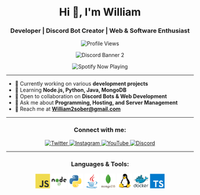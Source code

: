 <h1 align="center">Hi 👋, I'm William</h1>
<h3 align="center">Developer | Discord Bot Creator | Web & Software Enthusiast</h3>

<p align="center">
  <img src="https://komarev.com/ghpvc/?username=william2sober&label=Profile%20views&color=0e75b6&style=flat" alt="Profile Views" />
</p>

<p align="center">
  <img src="https://discord.com/api/guilds/1342279631079739422/widget.png?style=banner2" alt="Discord Banner 2"/>
</p>

<p align="center">
  <img src="https://spotify-github-profile.kittinanx.com/api/view.svg?uid=312byzmt3yb4w42d6l6di4vx2de4&cover_image=true&theme=default&show_offline=true&background_color=121212&interchange=true&bar_color=53b14f&bar_color_cover=true" alt="Spotify Now Playing"/>
</p>

<hr>

- 🔭 Currently working on various **development projects**  
- 🌱 Learning **Node.js, Python, Java, MongoDB**  
- 👯 Open to collaboration on **Discord Bots & Web Development**  
- 💬 Ask me about **Programming, Hosting, and Server Management**  
- 📧 Reach me at **William2sober@gmail.com**  

<hr>

<h3 align="center">Connect with me:</h3>
<p align="center">
  <a href="https://twitter.com/william2sober" target="_blank">
    <img src="https://raw.githubusercontent.com/rahuldkjain/github-profile-readme-generator/master/src/images/icons/Social/twitter.svg" alt="Twitter" height="30" />
  </a>
  <a href="https://instagram.com/william2sober" target="_blank">
    <img src="https://raw.githubusercontent.com/rahuldkjain/github-profile-readme-generator/master/src/images/icons/Social/instagram.svg" alt="Instagram" height="30" />
  </a>
  <a href="https://www.youtube.com/c/william2sober" target="_blank">
    <img src="https://raw.githubusercontent.com/rahuldkjain/github-profile-readme-generator/master/src/images/icons/Social/youtube.svg" alt="YouTube" height="30" />
  </a>
  <a href="https://discord.gg/8K2neBXVfg target="_blank">
    <img src="https://raw.githubusercontent.com/rahuldkjain/github-profile-readme-generator/master/src/images/icons/Social/discord.svg" alt="Discord" height="30" />
  </a>
</p>

<hr>

<h3 align="center">Languages & Tools:</h3>
<p align="center">
  <img src="https://raw.githubusercontent.com/devicons/devicon/master/icons/javascript/javascript-original.svg" alt="JavaScript" height="40" />
  <img src="https://raw.githubusercontent.com/devicons/devicon/master/icons/nodejs/nodejs-original-wordmark.svg" alt="Node.js" height="40" />
  <img src="https://raw.githubusercontent.com/devicons/devicon/master/icons/python/python-original.svg" alt="Python" height="40" />
  <img src="https://raw.githubusercontent.com/devicons/devicon/master/icons/java/java-original.svg" alt="Java" height="40" />
  <img src="https://raw.githubusercontent.com/devicons/devicon/master/icons/mongodb/mongodb-original-wordmark.svg" alt="MongoDB" height="40" />
  <img src="https://raw.githubusercontent.com/devicons/devicon/master/icons/linux/linux-original.svg" alt="Linux" height="40" />
  <img src="https://raw.githubusercontent.com/devicons/devicon/master/icons/docker/docker-original-wordmark.svg" alt="Docker" height="40" />
  <img src="https://raw.githubusercontent.com/devicons/devicon/master/icons/typescript/typescript-original.svg" alt="TypeScript" height="40" />
</p>
